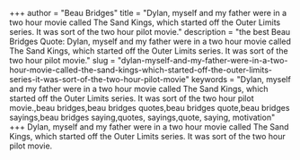 +++
author = "Beau Bridges"
title = "Dylan, myself and my father were in a two hour movie called The Sand Kings, which started off the Outer Limits series. It was sort of the two hour pilot movie."
description = "the best Beau Bridges Quote: Dylan, myself and my father were in a two hour movie called The Sand Kings, which started off the Outer Limits series. It was sort of the two hour pilot movie."
slug = "dylan-myself-and-my-father-were-in-a-two-hour-movie-called-the-sand-kings-which-started-off-the-outer-limits-series-it-was-sort-of-the-two-hour-pilot-movie"
keywords = "Dylan, myself and my father were in a two hour movie called The Sand Kings, which started off the Outer Limits series. It was sort of the two hour pilot movie.,beau bridges,beau bridges quotes,beau bridges quote,beau bridges sayings,beau bridges saying,quotes, sayings,quote, saying, motivation"
+++
Dylan, myself and my father were in a two hour movie called The Sand Kings, which started off the Outer Limits series. It was sort of the two hour pilot movie.
